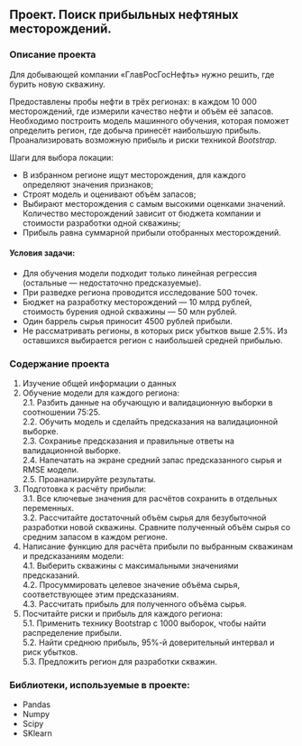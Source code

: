 ## Проект. Поиск прибыльных нефтяных месторождений. 
### Описание проекта
Для добывающей компании «ГлавРосГосНефть» нужно решить, где бурить новую скважину.

Предоставлены пробы нефти в трёх регионах: в каждом 10 000 месторождений, где измерили качество нефти и объём её запасов. Необходимо построить модель машинного обучения, которая поможет определить регион, где добыча принесёт наибольшую прибыль. Проанализировать возможную прибыль и риски техникой *Bootstrap.*

Шаги для выбора локации:

- В избранном регионе ищут месторождения, для каждого определяют значения признаков;
- Строят модель и оценивают объём запасов;
- Выбирают месторождения с самым высокими оценками значений. Количество месторождений зависит от бюджета компании и стоимости разработки одной скважины;
- Прибыль равна суммарной прибыли отобранных месторождений.

#### Условия задачи:
 - Для обучения модели подходит только линейная регрессия (остальные — недостаточно предсказуемые).
 - При разведке региона проводится исследование 500 точек.
 - Бюджет на разработку месторождений — 10 млрд рублей, стоимость бурения одной скважины — 50 млн рублей.
 - Один баррель сырья приносит 4500 рублей прибыли.
 - Не рассматривать регионы, в которых риск убытков выше 2.5%. Из оставшихся выбирается регион с наибольшей средней прибылью.

### Содержание проекта
1. Изучение общей информации о данных  
2. Обучение модели для каждого региона:  
  2.1. Разбить данные на обучающую и валидационную выборки в соотношении 75:25.  
  2.2. Обучить модель и сделайть предсказания на валидационной выборке.  
  2.3. Сохраниье предсказания и правильные ответы на валидационной выборке.  
  2.4. Напечатать на экране средний запас предсказанного сырья и RMSE модели.  
  2.5. Проанализируйте результаты.  
3. Подготовка к расчёту прибыли:  
  3.1. Все ключевые значения для расчётов сохранить в отдельных переменных.  
  3.2. Рассчитайте достаточный объём сырья для безубыточной разработки новой скважины. Сравните полученный объём сырья со средним запасом в каждом регионе.  
4. Написание функцию для расчёта прибыли по выбранным скважинам и предсказаниям модели:  
  4.1. Выберить скважины с максимальными значениями предсказаний.  
  4.2. Просуммировать целевое значение объёма сырья, соответствующее этим предсказаниям.  
  4.3. Рассчитать прибыль для полученного объёма сырья.  
5. Посчитайте риски и прибыль для каждого региона:  
  5.1. Применить технику Bootstrap с 1000 выборок, чтобы найти распределение прибыли.  
  5.2. Найти среднюю прибыль, 95%-й доверительный интервал и риск убытков.  
  5.3. Предложить регион для разработки скважин.  
  
  ### Библиотеки, используемые в проекте:
- Pandas
- Numpy
- Scipy
- SKlearn
